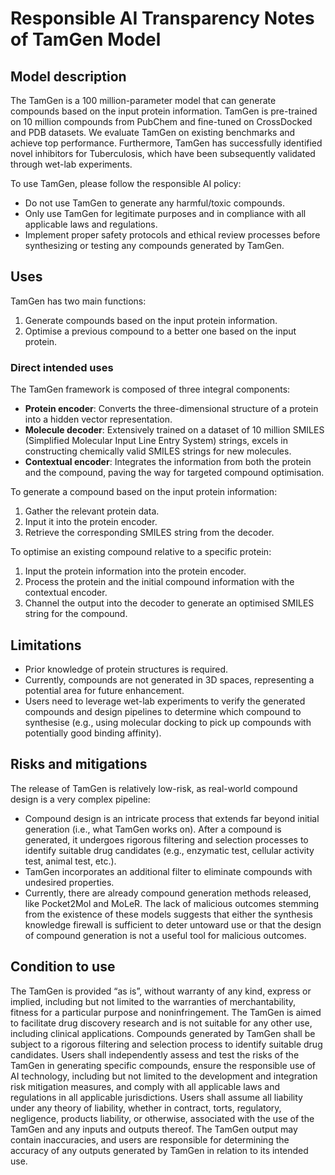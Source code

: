 # Responsible AI Transparency Notes of TamGen Model

## Model description

The TamGen is a 100 million-parameter model that can generate compounds based on the input protein information. TamGen is pre-trained on 10 million compounds from PubChem and fine-tuned on CrossDocked and PDB datasets. We evaluate TamGen on existing benchmarks and achieve top performance. Furthermore, TamGen has successfully identified novel inhibitors for Tuberculosis, which have been subsequently validated through wet-lab experiments.

To use TamGen, please follow the responsible AI policy:
- Do not use TamGen to generate any harmful/toxic compounds.
- Only use TamGen for legitimate purposes and in compliance with all applicable laws and regulations.
- Implement proper safety protocols and ethical review processes before synthesizing or testing any compounds generated by TamGen.

## Uses

TamGen has two main functions:
1. Generate compounds based on the input protein information.
2. Optimise a previous compound to a better one based on the input protein.

### Direct intended uses

The TamGen framework is composed of three integral components:
- **Protein encoder**: Converts the three-dimensional structure of a protein into a hidden vector representation.
- **Molecule decoder**: Extensively trained on a dataset of 10 million SMILES (Simplified Molecular Input Line Entry System) strings, excels in constructing chemically valid SMILES strings for new molecules.
- **Contextual encoder**: Integrates the information from both the protein and the compound, paving the way for targeted compound optimisation.

To generate a compound based on the input protein information:
1. Gather the relevant protein data.
2. Input it into the protein encoder.
3. Retrieve the corresponding SMILES string from the decoder.

To optimise an existing compound relative to a specific protein:
1. Input the protein information into the protein encoder.
2. Process the protein and the initial compound information with the contextual encoder.
3. Channel the output into the decoder to generate an optimised SMILES string for the compound.

## Limitations

- Prior knowledge of protein structures is required.
- Currently, compounds are not generated in 3D spaces, representing a potential area for future enhancement.
- Users need to leverage wet-lab experiments to verify the generated compounds and design pipelines to determine which compound to synthesise (e.g., using molecular docking to pick up compounds with potentially good binding affinity).

## Risks and mitigations

The release of TamGen is relatively low-risk, as real-world compound design is a very complex pipeline:
- Compound design is an intricate process that extends far beyond initial generation (i.e., what TamGen works on). After a compound is generated, it undergoes rigorous filtering and selection processes to identify suitable drug candidates (e.g., enzymatic test, cellular activity test, animal test, etc.).
- TamGen incorporates an additional filter to eliminate compounds with undesired properties.
- Currently, there are already compound generation methods released, like Pocket2Mol and MoLeR. The lack of malicious outcomes stemming from the existence of these models suggests that either the synthesis knowledge firewall is sufficient to deter untoward use or that the design of compound generation is not a useful tool for malicious outcomes.

## Condition to use

The TamGen is provided “as is”, without warranty of any kind, express or implied, including but not limited to the warranties of merchantability, fitness for a particular purpose and noninfringement. The TamGen is aimed to facilitate drug discovery research and is not suitable for any other use, including clinical applications. Compounds generated by TamGen shall be subject to a rigorous filtering and selection process to identify suitable drug candidates. Users shall independently assess and test the risks of the TamGen in generating specific compounds, ensure the responsible use of AI technology, including but not limited to the development and integration risk mitigation measures, and comply with all applicable laws and regulations in all applicable jurisdictions. Users shall assume all liability under any theory of liability, whether in contract, torts, regulatory, negligence, products liability, or otherwise, associated with the use of the TamGen and any inputs and outputs thereof. The TamGen output may contain inaccuracies, and users are responsible for determining the accuracy of any outputs generated by TamGen in relation to its intended use.